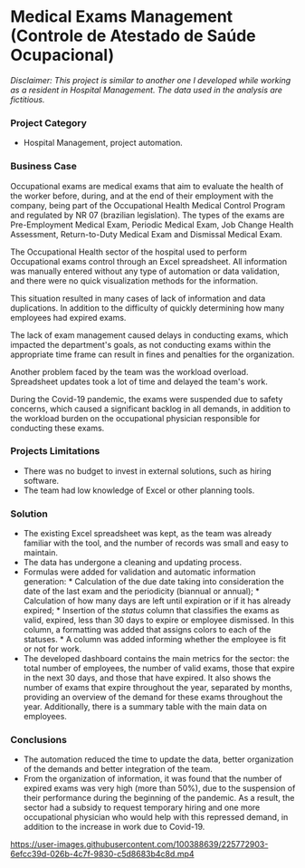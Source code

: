 # Medical Exams Management (Controle de Atestado de Saúde Ocupacional)

*Disclaimer: This project is similar to another one I developed while working as a resident in Hospital Management. The data used in the analysis are fictitious.*

### Project Category

* Hospital Management, project automation.

### Business Case

Occupational exams are medical exams that aim to evaluate the health of the worker before, during, and at the end of their employment with the company, being part of the Occupational Health Medical Control Program and regulated by NR 07 (brazilian legislation). The types of the exams are Pre-Employment Medical Exam, Periodic Medical Exam, Job Change Health Assessment, Return-to-Duty Medical Exam and Dismissal Medical Exam.

The Occupational Health sector of the hospital used to perform Occupational exams control through an Excel spreadsheet. All information was manually entered without any type of automation or data validation, and there were no quick visualization methods for the information.

This situation resulted in many cases of lack of information and data duplications. In addition to the difficulty of quickly determining how many employees had expired exams.

The lack of exam management caused delays in conducting exams, which impacted the department's goals, as not conducting exams within the appropriate time frame can result in fines and penalties for the organization.

Another problem faced by the team was the workload overload. Spreadsheet updates took a lot of time and delayed the team's work.

During the Covid-19 pandemic, the exams were suspended due to safety concerns, which caused a significant backlog in all demands, in addition to the workload burden on the occupational physician responsible for conducting these exams.

### Projects Limitations

* There was no budget to invest in external solutions, such as hiring software.
* The team had low knowledge of Excel or other planning tools.

### Solution

* The existing Excel spreadsheet was kept, as the team was already familiar with the tool, and the number of records was small and easy to maintain.
* The data has undergone a cleaning and updating process.
* Formulas were added for validation and automatic information generation:
      * Calculation of the due date taking into consideration the date of the last exam and the periodicity (biannual or annual);
      * Calculation of how many days are left until expiration or if it has already expired;
      * Insertion of the *status* column that classifies the exams as valid, expired, less than 30 days to expire or employee dismissed. In this column, a formatting was added that assigns colors to each of the statuses.
      * A column was added informing whether the employee is fit or not for work.
* The developed dashboard contains the main metrics for the sector: the total number of employees, the number of valid exams, those that expire in the next 30 days, and those that have expired. It also shows the number of exams that expire throughout the year, separated by months, providing an overview of the demand for these exams throughout the year. Additionally, there is a summary table with the main data on employees.

### Conclusions

* The automation reduced the time to update the data, better organization of the demands and better integration of the team.
* From the organization of information, it was found that the number of expired exams was very high (more than 50%), due to the suspension of their performance during the beginning of the pandemic. As a result, the sector had a subsidy to request temporary hiring and one more occupational physician who would help with this repressed demand, in addition to the increase in work due to Covid-19.


https://user-images.githubusercontent.com/100388639/225772903-6efcc39d-026b-4c7f-9830-c5d8683b4c8d.mp4

